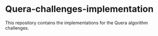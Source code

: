 # Quera-challenges-implementation
This repository contains the implementations for the Quera algorithm challenges.
